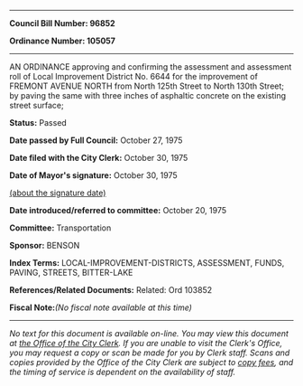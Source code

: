 

********

**Council Bill Number: 96852**
   
**Ordinance Number: 105057**
********

 AN ORDINANCE approving and confirming the assessment and assessment roll of Local Improvement District No. 6644 for the improvement of FREMONT AVENUE NORTH from North 125th Street to North 130th Street; by paving the same with three inches of asphaltic concrete on the existing street surface;

**Status:** Passed
   
**Date passed by Full Council:** October 27, 1975
   
**Date filed with the City Clerk:** October 30, 1975
   
**Date of Mayor's signature:** October 30, 1975
   
[(about the signature date)](/~public/approvaldate.htm)
   
   
   
**Date introduced/referred to committee:** October 20, 1975
   
**Committee:** Transportation
   
**Sponsor:** BENSON
   
   
**Index Terms:** LOCAL-IMPROVEMENT-DISTRICTS, ASSESSMENT, FUNDS, PAVING, STREETS, BITTER-LAKE

**References/Related Documents:** Related: Ord 103852

**Fiscal Note:**_(No fiscal note available at this time)_
********

_No text for this document is available on-line. You may view this document at [the Office of the City Clerk](http://www.seattle.gov/leg/clerk/contactUs.htm). If you are unable to visit the Clerk's Office, you may request a copy or scan be made for you by Clerk staff. Scans and copies provided by the Office of the City Clerk are subject to [copy fees](http://clerk.seattle.gov/~public/clerkfees.htm), and the timing of service is dependent on the availability of staff._

